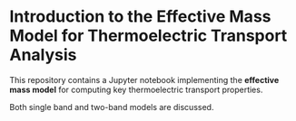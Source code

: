 # Introduction to the Effective Mass Model for Thermoelectric Transport Analysis

This repository contains a Jupyter notebook implementing the **effective mass model** for computing key thermoelectric transport properties.

Both single band and two-band models are discussed.

